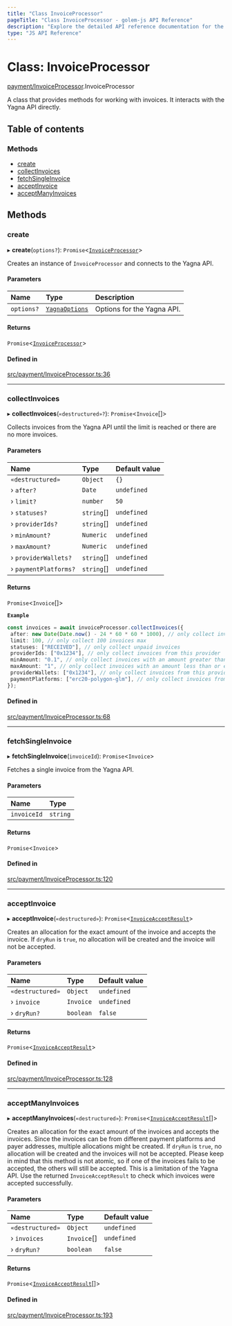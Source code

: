 ```yaml
---
title: "Class InvoiceProcessor"
pageTitle: "Class InvoiceProcessor - golem-js API Reference"
description: "Explore the detailed API reference documentation for the Class InvoiceProcessor within the golem-js SDK for the Golem Network."
type: "JS API Reference"
---
```

# Class: InvoiceProcessor

[payment/InvoiceProcessor](../modules/payment_InvoiceProcessor).InvoiceProcessor

A class that provides methods for working with invoices. It interacts with the Yagna API directly.

## Table of contents

### Methods

- [create](payment_InvoiceProcessor.InvoiceProcessor#create)
- [collectInvoices](payment_InvoiceProcessor.InvoiceProcessor#collectinvoices)
- [fetchSingleInvoice](payment_InvoiceProcessor.InvoiceProcessor#fetchsingleinvoice)
- [acceptInvoice](payment_InvoiceProcessor.InvoiceProcessor#acceptinvoice)
- [acceptManyInvoices](payment_InvoiceProcessor.InvoiceProcessor#acceptmanyinvoices)

## Methods

### create

▸ **create**(`options?`): `Promise`\<[`InvoiceProcessor`](payment_InvoiceProcessor.InvoiceProcessor)\>

Creates an instance of `InvoiceProcessor` and connects to the Yagna API.

#### Parameters

| Name | Type | Description |
| :------ | :------ | :------ |
| `options?` | [`YagnaOptions`](../modules/utils_yagna_yagna#yagnaoptions) | Options for the Yagna API. |

#### Returns

`Promise`\<[`InvoiceProcessor`](payment_InvoiceProcessor.InvoiceProcessor)\>

#### Defined in

[src/payment/InvoiceProcessor.ts:36](https://github.com/golemfactory/golem-js/blob/22da85c/src/payment/InvoiceProcessor.ts#L36)

___

### collectInvoices

▸ **collectInvoices**(`«destructured»?`): `Promise`\<`Invoice`[]\>

Collects invoices from the Yagna API until the limit is reached or there are no more invoices.

#### Parameters

| Name | Type | Default value |
| :------ | :------ | :------ |
| `«destructured»` | `Object` | `{}` |
| › `after?` | `Date` | `undefined` |
| › `limit?` | `number` | `50` |
| › `statuses?` | `string`[] | `undefined` |
| › `providerIds?` | `string`[] | `undefined` |
| › `minAmount?` | `Numeric` | `undefined` |
| › `maxAmount?` | `Numeric` | `undefined` |
| › `providerWallets?` | `string`[] | `undefined` |
| › `paymentPlatforms?` | `string`[] | `undefined` |

#### Returns

`Promise`\<`Invoice`[]\>

**`Example`**

```typescript
const invoices = await invoiceProcessor.collectInvoices({
 after: new Date(Date.now() - 24 * 60 * 60 * 1000), // only collect invoices that were created in the last 24 hours
 limit: 100, // only collect 100 invoices max
 statuses: ["RECEIVED"], // only collect unpaid invoices
 providerIds: ["0x1234"], // only collect invoices from this provider
 minAmount: "0.1", // only collect invoices with an amount greater than or equal to 0.1 GLM
 maxAmount: "1", // only collect invoices with an amount less than or equal to 1 GLM
 providerWallets: ["0x1234"], // only collect invoices from this provider wallet
 paymentPlatforms: ["erc20-polygon-glm"], // only collect invoices from this payment platform
});
```

#### Defined in

[src/payment/InvoiceProcessor.ts:68](https://github.com/golemfactory/golem-js/blob/22da85c/src/payment/InvoiceProcessor.ts#L68)

___

### fetchSingleInvoice

▸ **fetchSingleInvoice**(`invoiceId`): `Promise`\<`Invoice`\>

Fetches a single invoice from the Yagna API.

#### Parameters

| Name | Type |
| :------ | :------ |
| `invoiceId` | `string` |

#### Returns

`Promise`\<`Invoice`\>

#### Defined in

[src/payment/InvoiceProcessor.ts:120](https://github.com/golemfactory/golem-js/blob/22da85c/src/payment/InvoiceProcessor.ts#L120)

___

### acceptInvoice

▸ **acceptInvoice**(`«destructured»`): `Promise`\<[`InvoiceAcceptResult`](../modules/payment_InvoiceProcessor#invoiceacceptresult)\>

Creates an allocation for the exact amount of the invoice and accepts the invoice.
If `dryRun` is `true`, no allocation will be created and the invoice will not be accepted.

#### Parameters

| Name | Type | Default value |
| :------ | :------ | :------ |
| `«destructured»` | `Object` | `undefined` |
| › `invoice` | `Invoice` | `undefined` |
| › `dryRun?` | `boolean` | `false` |

#### Returns

`Promise`\<[`InvoiceAcceptResult`](../modules/payment_InvoiceProcessor#invoiceacceptresult)\>

#### Defined in

[src/payment/InvoiceProcessor.ts:128](https://github.com/golemfactory/golem-js/blob/22da85c/src/payment/InvoiceProcessor.ts#L128)

___

### acceptManyInvoices

▸ **acceptManyInvoices**(`«destructured»`): `Promise`\<[`InvoiceAcceptResult`](../modules/payment_InvoiceProcessor#invoiceacceptresult)[]\>

Creates an allocation for the exact amount of the invoices and accepts the invoices.
Since the invoices can be from different payment platforms and payer addresses,
multiple allocations might be created.
If `dryRun` is `true`, no allocation will be created and the invoices will not be accepted.
Please keep in mind that this method is not atomic, so if one of the invoices fails
to be accepted, the others will still be accepted. This is a limitation of the Yagna API.
Use the returned `InvoiceAcceptResult` to check which invoices were accepted successfully.

#### Parameters

| Name | Type | Default value |
| :------ | :------ | :------ |
| `«destructured»` | `Object` | `undefined` |
| › `invoices` | `Invoice`[] | `undefined` |
| › `dryRun?` | `boolean` | `false` |

#### Returns

`Promise`\<[`InvoiceAcceptResult`](../modules/payment_InvoiceProcessor#invoiceacceptresult)[]\>

#### Defined in

[src/payment/InvoiceProcessor.ts:193](https://github.com/golemfactory/golem-js/blob/22da85c/src/payment/InvoiceProcessor.ts#L193)
